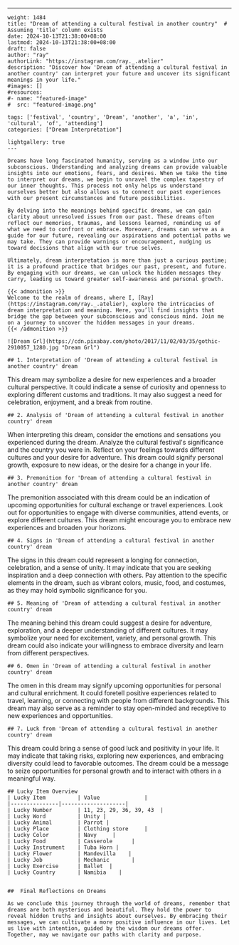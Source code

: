 ---
    weight: 1484
    title: "Dream of attending a cultural festival in another country"  # Assuming 'title' column exists
    date: 2024-10-13T21:38:00+08:00
    lastmod: 2024-10-13T21:38:00+08:00
    draft: false
    author: "ray"
    authorLink: "https://instagram.com/ray._.atelier"
    description: "Discover how 'Dream of attending a cultural festival in another country' can interpret your future and uncover its significant meanings in your life."
    #images: []
    #resources:
    #- name: "featured-image"
    #  src: "featured-image.png"
    
    tags: ['festival', 'country', 'Dream', 'another', 'a', 'in', 'cultural', 'of', 'attending']
    categories: ["Dream Interpretation"]
    
    lightgallery: true
    ---
    
    Dreams have long fascinated humanity, serving as a window into our subconscious. Understanding and analyzing dreams can provide valuable insights into our emotions, fears, and desires. When we take the time to interpret our dreams, we begin to unravel the complex tapestry of our inner thoughts. This process not only helps us understand ourselves better but also allows us to connect our past experiences with our present circumstances and future possibilities.
    
    By delving into the meanings behind specific dreams, we can gain clarity about unresolved issues from our past. These dreams often reflect our memories, traumas, and lessons learned, reminding us of what we need to confront or embrace. Moreover, dreams can serve as a guide for our future, revealing our aspirations and potential paths we may take. They can provide warnings or encouragement, nudging us toward decisions that align with our true selves.
    
    Ultimately, dream interpretation is more than just a curious pastime; it is a profound practice that bridges our past, present, and future. By engaging with our dreams, we can unlock the hidden messages they carry, leading us toward greater self-awareness and personal growth.
    
    {{< admonition >}}
    Welcome to the realm of dreams, where I, [Ray](https://instagram.com/ray._.atelier), explore the intricacies of dream interpretation and meaning. Here, you’ll find insights that bridge the gap between your subconscious and conscious mind. Join me on a journey to uncover the hidden messages in your dreams.
    {{< /admonition >}}
    
    ![Dream Grl](https://cdn.pixabay.com/photo/2017/11/02/03/35/gothic-2910057_1280.jpg "Dream Grl")
    
    ## 1. Interpretation of 'Dream of attending a cultural festival in another country' dream
    
This dream may symbolize a desire for new experiences and a broader cultural perspective. It could indicate a sense of curiosity and openness to exploring different customs and traditions. It may also suggest a need for celebration, enjoyment, and a break from routine.
    
    ## 2. Analysis of 'Dream of attending a cultural festival in another country' dream
    
When interpreting this dream, consider the emotions and sensations you experienced during the dream. Analyze the cultural festival's significance and the country you were in. Reflect on your feelings towards different cultures and your desire for adventure. This dream could signify personal growth, exposure to new ideas, or the desire for a change in your life.
    
    ## 3. Premonition for 'Dream of attending a cultural festival in another country' dream
    
The premonition associated with this dream could be an indication of upcoming opportunities for cultural exchange or travel experiences. Look out for opportunities to engage with diverse communities, attend events, or explore different cultures. This dream might encourage you to embrace new experiences and broaden your horizons.
    
    ## 4. Signs in 'Dream of attending a cultural festival in another country' dream
    
The signs in this dream could represent a longing for connection, celebration, and a sense of unity. It may indicate that you are seeking inspiration and a deep connection with others. Pay attention to the specific elements in the dream, such as vibrant colors, music, food, and costumes, as they may hold symbolic significance for you.
    
    ## 5. Meaning of 'Dream of attending a cultural festival in another country' dream
    
The meaning behind this dream could suggest a desire for adventure, exploration, and a deeper understanding of different cultures. It may symbolize your need for excitement, variety, and personal growth. This dream could also indicate your willingness to embrace diversity and learn from different perspectives.
    
    ## 6. Omen in 'Dream of attending a cultural festival in another country' dream
    
The omen in this dream may signify upcoming opportunities for personal and cultural enrichment. It could foretell positive experiences related to travel, learning, or connecting with people from different backgrounds. This dream may also serve as a reminder to stay open-minded and receptive to new experiences and opportunities.
    
    ## 7. Luck from 'Dream of attending a cultural festival in another country' dream
    
This dream could bring a sense of good luck and positivity in your life. It may indicate that taking risks, exploring new experiences, and embracing diversity could lead to favorable outcomes. The dream could be a message to seize opportunities for personal growth and to interact with others in a meaningful way.
    
    ## Lucky Item Overview
    | Lucky Item          | Value              |
    |---------------|--------------------|
    | Lucky Number        | 11, 23, 29, 36, 39, 43  |
    | Lucky Word          | Unity |
    | Lucky Animal        | Parrot |
    | Lucky Place         | Clothing store     |
    | Lucky Color         | Navy     |
    | Lucky Food          | Casserole      |
    | Lucky Instrument    | Tuba Horn |
    | Lucky Flower        | Mandevilla    |
    | Lucky Job           | Mechanic       |
    | Lucky Exercise      | Ballet  |
    | Lucky Country       | Namibia    |
    
    
    ##  Final Reflections on Dreams
    
    As we conclude this journey through the world of dreams, remember that dreams are both mysterious and beautiful. They hold the power to reveal hidden truths and insights about ourselves. By embracing their messages, we can cultivate a more positive influence in our lives. Let us live with intention, guided by the wisdom our dreams offer. Together, may we navigate our paths with clarity and purpose.
    